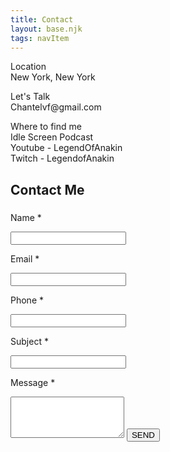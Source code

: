 ```yaml
---
title: Contact
layout: base.njk
tags: navItem
---
```

<div>
<div class="container">
<div class="contact-parent">
<div class="contact-child child1">
<p>
<i class="fas fa-map-marker-alt"></i> Location <br/>
<span> New York, New York
    <br />
</span>
</p>
<p>
<i class="fas fa-phone-alt"></i> Let's Talk <br />
<span> Chantelvf@gmail.com</span>
</p>
<p>
<i class=" far fa-envelope"></i> Where to find me <br />
<span> Idle Screen Podcast 
<br> Youtube - LegendOfAnakin 
<br>Twitch - LegendofAnakin
</span>
</p>
</div>
<div class="contact-child child2">
<div class="inside-contact">
<h2>Contact Me</h2>
<h3>
    <span id="confirm">
</h3>
<p>Name *</p>
<input id="txt_name" type="text" Required="required">
<p>Email *</p>
<input id="txt_email" type="text" Required="required">
<p>Phone *</p>
<input id="txt_phone" type="text" Required="required">
<p>Subject *</p>
<input id="txt_subject" type="text" Required="required">
<p>Message *</p>
<textarea id="txt_message" rows="4" cols="20" Required="required" ></textarea>
<input type="submit" id="btn_send" value="SEND">
</div>
</div>
</div>
</div>
</div>